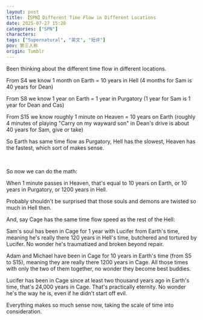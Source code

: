 ```yaml
---
layout: post
title: 【SPN】Different Time Flow in Different Locations
date: 2025-07-27 15:28
categories: ["SPN"]
characters: 
tags: ["Supernatural", "英文", "短评"]
pov: 第三人称
origin: Tumblr
---
```


Been thinking about the different time flow in different locations.

From S4 we know 1 month on Earth = 10 years in Hell (4 months for Sam is 40 years for Dean)

From S8 we know 1 year on Earth = 1 year in Purgatory (1 year for Sam is 1 year for Dean and Cas)

From S15 we know roughly 1 minute on Heaven = 10 years on Earth (roughly 4 minutes of playing "Carry on my wayward son" in Dean's drive is about 40 years for Sam, give or take)

So Earth has same time flow as Purgatory, Hell has the slowest, Heaven has the fastest, which sort of makes sense.

<br>

So now we can do the math:

When 1 minute passes in Heaven, that's equal to 10 years on Earth, or 10 years in Purgatory, or 1200 years in Hell.

Probably shouldn't be surprised that those souls and demons are twisted so much in Hell then.

And, say Cage has the same time flow speed as the rest of the Hell:

Sam's soul has been in Cage for 1 year with Lucifer from Earth's time, meaning he's really there 120 years in Hell's time, butchered and tortured by Lucifer. No wonder he's traumatized and broken beyond repair.

Adam and Michael have been in Cage for 10 years in Earth's time (from S5 to S15), meaning they are really there 1200 years in Cage. All those times with only the two of them together, no wonder they become best buddies.

Lucifer has been in Cage since at least two thousand years ago in Earth's time, that's 24,000 years in Cage. That's practically eternity. No wonder he's the way he is, even if he didn't start off evil.

Everything makes so much sense now, taking the scale of time into consideration.
